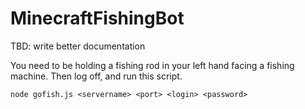 # MinecraftFishingBot

TBD: write better documentation

You need to be holding a fishing rod in your left hand facing a fishing machine. Then log off, and run this script.

```node gofish.js <servername> <port> <login> <password>```
